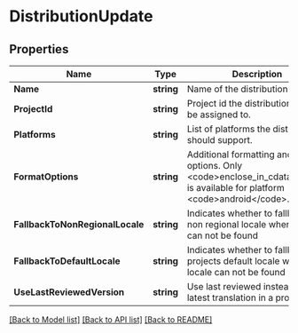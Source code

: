 # DistributionUpdate

## Properties

Name | Type | Description | Notes
------------ | ------------- | ------------- | -------------
**Name** | **string** | Name of the distribution | [optional] 
**ProjectId** | **string** | Project id the distribution should be assigned to. | [optional] 
**Platforms** | **string** | List of platforms the distribution should support. | [optional] 
**FormatOptions** | **string** | Additional formatting and render options. Only &lt;code&gt;enclose_in_cdata&lt;/code&gt; is available for platform &lt;code&gt;android&lt;/code&gt;. | [optional] 
**FallbackToNonRegionalLocale** | **string** | Indicates whether to fallback to non regional locale when locale can not be found | [optional] 
**FallbackToDefaultLocale** | **string** | Indicates whether to fallback to projects default locale when locale can not be found | [optional] 
**UseLastReviewedVersion** | **string** | Use last reviewed instead of latest translation in a project | [optional] 

[[Back to Model list]](../README.md#documentation-for-models) [[Back to API list]](../README.md#documentation-for-api-endpoints) [[Back to README]](../README.md)



